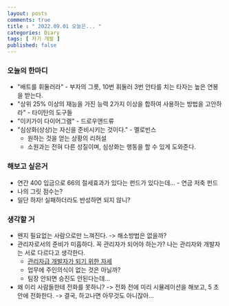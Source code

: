 ```yaml
---
layout: posts
comments: true
title : " 2022.09.01 오늘은... "
categories: Diary
tags: [ 자기 개발 ]
published: false
---
```


### 오늘의 한마디

- "배트를 휘둘러라" - 부자의 그릇, 10번 휘둘러 3번 안타를 치는 타자는 높은 연봉을 받는다.
- "상위 25% 이상의 재능을 가진 능력 2가지 이상을 합하여 사용하는 방법을 고안하라" - 타이탄의 도구들
- "이키가이 다이어그램" - 드로우앤드류
- "심상화(상상)는 자신을 준비시키는 것이다." - 멜로빈스
  - 원하는 것을 얻는 상황의 리허설
  - 소원과는 전혀 다른 성질이며, 심상화는 행동을 할 수 있게 도와준다.

### 해보고 싶은거

- 연간 400 입금으로 66의 절세효과가 있다는 펀드가 있다는데... - 연금 저축 펀드
- 나의 그릿 점수는?
- 일단 하자! 실패하더라도 반성하면 되지 않니?

### 생각할 거

- 왠지 필요없는 사람으로만 느껴진다. -> 해소방법은 없을까?
- 관리자로서의 준비가 미흡하다. 꼭 관리자가 되어야 하는가?  나는 관리자와 개발자는 서로 다르다고 생각한다.
  - [관리자급 개발자가 되기 위한 자세](https://brunch.co.kr/@yper/2)
  - 업무에 주인의식이 없는 것은 아닐까?
  - 팀장 안되면 승진도 안된다는데...
- 왜 이리 사람들한테 전화를 못하니? -> 전화 전에 미리 시뮬레이션을 해보고, 5 초안에 전화한다. -> 결국, 하고나면 아무것도 아니잖아...
